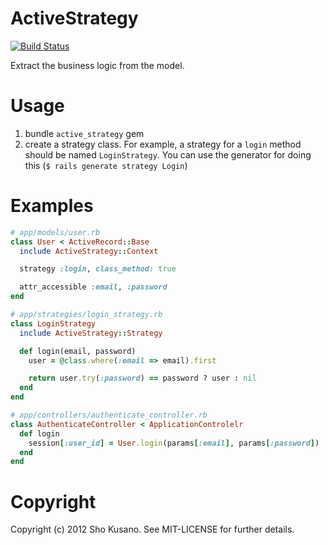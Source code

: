 # ActiveStrategy

[![Build Status](https://travis-ci.org/rosylilly/active_strategy.png?branch=master)](https://travis-ci.org/rosylilly/active_strategy)

Extract the business logic from the model.

# Usage

1. bundle `active_strategy` gem
2. create a strategy class. For example, a strategy for a `login` method should be named `LoginStrategy`. You can use the generator for doing this (`$ rails generate strategy Login`)

# Examples

```ruby
# app/models/user.rb
class User < ActiveRecord::Base
  include ActiveStrategy::Context

  strategy :login, class_method: true

  attr_accessible :email, :password
end

# app/strategies/login_strategy.rb
class LoginStrategy
  include ActiveStrategy::Strategy

  def login(email, password)
    user = @class.where(:email => email).first

    return user.try(:password) == password ? user : nil
  end
end

# app/controllers/authenticate_controller.rb
class AuthenticateController < ApplicationControlelr
  def login
    session[:user_id] = User.login(params[:email], params[:password])
  end
end
```

# Copyright

Copyright (c) 2012 Sho Kusano. See MIT-LICENSE for further details.
